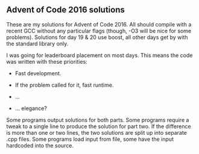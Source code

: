 ## Advent of Code 2016 solutions

These are my solutions for Advent of Code 2016. All should compile with a recent
GCC without any particular flags (though, -O3 will be nice for some
problems). Solutions for day 19 & 20 use boost, all other days get by with the
standard library only.

I was going for leaderboard placement on most days. This means the code was
written with these priorities:

 * Fast development.

 * If the problem called for it, fast runtime.

 * ...

 * ... elegance?

Some programs output solutions for both parts. Some programs require a tweak to
a single line to produce the solution for part two. If the difference is more
than one or two lines, the two solutions are split up into separate .cpp
files. Some programs load input from file, some have the input hardcoded into
the source.
